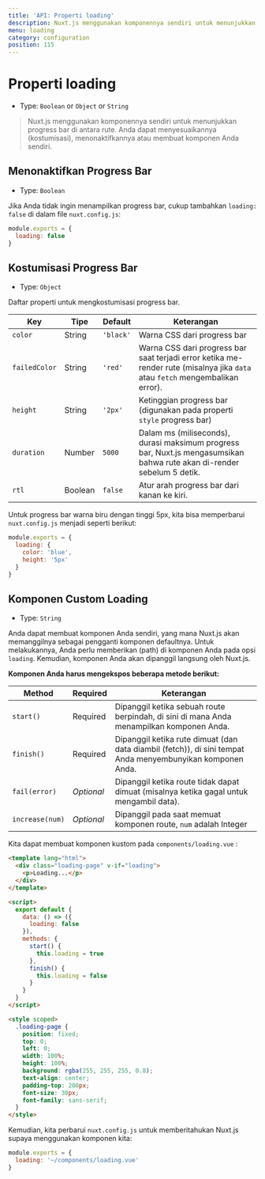 ```yaml
---
title: 'API: Properti loading'
description: Nuxt.js menggunakan komponennya sendiri untuk menunjukkan progress bar di antara rute. Anda dapat menyesuaikannya (kostumisasi), menonaktifkannya atau membuat komponen Anda sendiri.
menu: loading
category: configuration
position: 115
---
```


# Properti loading

- Type: `Boolean` or `Object` or `String`

> Nuxt.js menggunakan komponennya sendiri untuk menunjukkan progress bar di antara rute. Anda dapat menyesuaikannya (kostumisasi), menonaktifkannya atau membuat komponen Anda sendiri.

## Menonaktifkan Progress Bar

- Type: `Boolean`

Jika Anda tidak ingin menampilkan progress bar, cukup tambahkan `loading: false` di dalam file `nuxt.config.js`:

```js
module.exports = {
  loading: false
}
```

## Kostumisasi Progress Bar

- Type: `Object`

Daftar properti untuk mengkostumisasi progress bar.

| Key           | Tipe    | Default   | Keterangan                                                                                                                    |
| ------------- | ------- | --------- | ----------------------------------------------------------------------------------------------------------------------------- |
| `color`       | String  | `'black'` | Warna CSS dari progress bar                                                                                                   |
| `failedColor` | String  | `'red'`   | Warna CSS dari progress bar saat terjadi error ketika me-render rute (misalnya jika `data` atau `fetch` mengembalikan error). |
| `height`      | String  | `'2px'`   | Ketinggian progress bar (digunakan pada properti `style` progress bar)                                                        |
| `duration`    | Number  | `5000`    | Dalam ms (miliseconds), durasi maksimum progress bar, Nuxt.js mengasumsikan bahwa rute akan di-render sebelum 5 detik.        |
| `rtl`         | Boolean | `false`   | Atur arah progress bar dari kanan ke kiri.                                                                                    |

Untuk progress bar warna biru dengan tinggi 5px, kita bisa memperbarui `nuxt.config.js` menjadi seperti berikut:

```js
module.exports = {
  loading: {
    color: 'blue',
    height: '5px'
  }
}
```

## Komponen Custom Loading

- Type: `String`

Anda dapat membuat komponen Anda sendiri, yang mana Nuxt.js akan memanggilnya sebagai pengganti komponen defaultnya. Untuk melakukannya, Anda perlu memberikan (path) di komponen Anda pada opsi `loading`. Kemudian, komponen Anda akan dipanggil langsung oleh Nuxt.js.

**Komponen Anda harus mengekspos beberapa metode berikut:**

| Method          | Required   | Keterangan                                                                                                 |
| --------------- | ---------- | ---------------------------------------------------------------------------------------------------------- |
| `start()`       | Required   | Dipanggil ketika sebuah route berpindah, di sini di mana Anda menampilkan komponen Anda.                   |
| `finish()`      | Required   | Dipanggil ketika rute dimuat (dan data diambil (fetch)), di sini tempat Anda menyembunyikan komponen Anda. |
| `fail(error)`   | _Optional_ | Dipanggil ketika route tidak dapat dimuat (misalnya ketika gagal untuk mengambil data).                    |
| `increase(num)` | _Optional_ | Dipanggil pada saat memuat komponen route, `num` adalah Integer                                            |

Kita dapat membuat komponen kustom pada `components/loading.vue` :

```html
<template lang="html">
  <div class="loading-page" v-if="loading">
    <p>Loading...</p>
  </div>
</template>

<script>
  export default {
    data: () => ({
      loading: false
    }),
    methods: {
      start() {
        this.loading = true
      },
      finish() {
        this.loading = false
      }
    }
  }
</script>

<style scoped>
  .loading-page {
    position: fixed;
    top: 0;
    left: 0;
    width: 100%;
    height: 100%;
    background: rgba(255, 255, 255, 0.8);
    text-align: center;
    padding-top: 200px;
    font-size: 30px;
    font-family: sans-serif;
  }
</style>
```

Kemudian, kita perbarui `nuxt.config.js` untuk memberitahukan Nuxt.js supaya menggunakan komponen kita:

```js
module.exports = {
  loading: '~/components/loading.vue'
}
```
